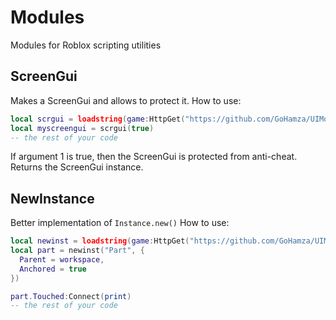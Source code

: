 # Modules
Modules for Roblox scripting utilities

## ScreenGui
Makes a ScreenGui and allows to protect it.
How to use:
```lua
local scrgui = loadstring(game:HttpGet("https://github.com/GoHamza/UIModules/blob/main/ScreenGui.luau?raw=true"))()
local myscreengui = scrgui(true)
-- the rest of your code
```
If argument 1 is true, then the ScreenGui is protected from anti-cheat.
Returns the ScreenGui instance.
## NewInstance
Better implementation of `Instance.new()`
How to use:
```lua
local newinst = loadstring(game:HttpGet("https://github.com/GoHamza/UIModules/blob/main/NewInstance.luau?raw=true"))()
local part = newinst("Part", {
  Parent = workspace,
  Anchored = true
})

part.Touched:Connect(print)
-- the rest of your code
```
